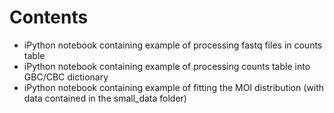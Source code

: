 # Contents

* iPython notebook containing example of processing fastq files in counts table
* iPython notebook containing example of processing counts table into GBC/CBC dictionary
* iPython notebook containing example of fitting the MOI distribution (with data contained in the small_data folder)
